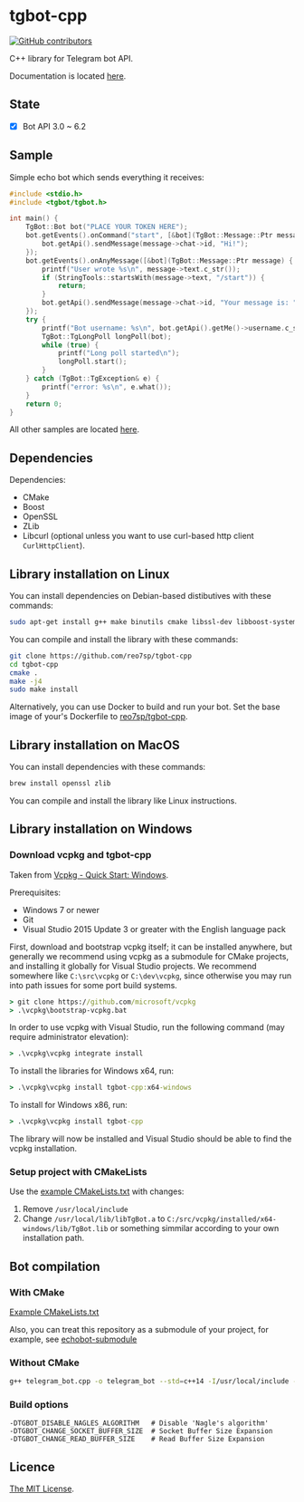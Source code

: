 # tgbot-cpp

[![GitHub contributors](https://img.shields.io/github/contributors/reo7sp/tgbot-cpp.svg)](https://github.com/reo7sp/tgbot-cpp/graphs/contributors)

C++ library for Telegram bot API.

Documentation is located [here](http://reo7sp.github.io/tgbot-cpp).


## State

- [x] Bot API 3.0 ~ 6.2


## Sample

Simple echo bot which sends everything it receives:

```cpp
#include <stdio.h>
#include <tgbot/tgbot.h>

int main() {
    TgBot::Bot bot("PLACE YOUR TOKEN HERE");
    bot.getEvents().onCommand("start", [&bot](TgBot::Message::Ptr message) {
        bot.getApi().sendMessage(message->chat->id, "Hi!");
    });
    bot.getEvents().onAnyMessage([&bot](TgBot::Message::Ptr message) {
        printf("User wrote %s\n", message->text.c_str());
        if (StringTools::startsWith(message->text, "/start")) {
            return;
        }
        bot.getApi().sendMessage(message->chat->id, "Your message is: " + message->text);
    });
    try {
        printf("Bot username: %s\n", bot.getApi().getMe()->username.c_str());
        TgBot::TgLongPoll longPoll(bot);
        while (true) {
            printf("Long poll started\n");
            longPoll.start();
        }
    } catch (TgBot::TgException& e) {
        printf("error: %s\n", e.what());
    }
    return 0;
}
```

All other samples are located [here](samples).


## Dependencies

Dependencies:
- CMake
- Boost
- OpenSSL
- ZLib
- Libcurl (optional unless you want to use curl-based http client `CurlHttpClient`).


## Library installation on Linux

You can install dependencies on Debian-based distibutives with these commands:

```sh
sudo apt-get install g++ make binutils cmake libssl-dev libboost-system-dev zlib1g-dev libcurl4-openssl-dev
```

You can compile and install the library with these commands:

```sh
git clone https://github.com/reo7sp/tgbot-cpp
cd tgbot-cpp
cmake .
make -j4
sudo make install
```

Alternatively, you can use Docker to build and run your bot. Set the base image of your's Dockerfile to [reo7sp/tgbot-cpp](https://hub.docker.com/r/reo7sp/tgbot-cpp/).


## Library installation on MacOS

You can install dependencies with these commands:

```sh
brew install openssl zlib
```

You can compile and install the library like Linux instructions.


## Library installation on Windows

### Download vcpkg and tgbot-cpp

Taken from [Vcpkg - Quick Start: Windows](https://github.com/Microsoft/vcpkg/#quick-start-windows).

Prerequisites:
- Windows 7 or newer
- Git
- Visual Studio 2015 Update 3 or greater with the English language pack

First, download and bootstrap vcpkg itself; it can be installed anywhere, but generally we recommend using vcpkg as a submodule for CMake projects, and installing it globally for Visual Studio projects. We recommend somewhere like `C:\src\vcpkg` or `C:\dev\vcpkg`, since otherwise you may run into path issues for some port build systems.

```cmd
> git clone https://github.com/microsoft/vcpkg
> .\vcpkg\bootstrap-vcpkg.bat
```

In order to use vcpkg with Visual Studio, run the following command (may require administrator elevation):

```cmd
> .\vcpkg\vcpkg integrate install
```

To install the libraries for Windows x64, run:

```cmd
> .\vcpkg\vcpkg install tgbot-cpp:x64-windows
```

To install for Windows x86, run:

```cmd
> .\vcpkg\vcpkg install tgbot-cpp
```

The library will now be installed and Visual Studio should be able to find the vcpkg installation.

### Setup project with CMakeLists

Use the [example CMakeLists.txt](samples/echobot/CMakeLists.txt) with changes:

1. Remove `/usr/local/include`
2. Change `/usr/local/lib/libTgBot.a` to `C:/src/vcpkg/installed/x64-windows/lib/TgBot.lib` or something simmilar according to your own installation path.


## Bot compilation

### With CMake

[Example CMakeLists.txt](samples/echobot/CMakeLists.txt)

Also, you can treat this repository as a submodule of your project, for example, see [echobot-submodule](samples/echobot-submodule/CMakeLists.txt)

### Without CMake

```sh
g++ telegram_bot.cpp -o telegram_bot --std=c++14 -I/usr/local/include -lTgBot -lboost_system -lssl -lcrypto -lpthread
```

### Build options

```
-DTGBOT_DISABLE_NAGLES_ALGORITHM   # Disable 'Nagle's algorithm'
-DTGBOT_CHANGE_SOCKET_BUFFER_SIZE  # Socket Buffer Size Expansion
-DTGBOT_CHANGE_READ_BUFFER_SIZE    # Read Buffer Size Expansion
```


## Licence
[The MIT License](https://github.com/reo7sp/tgbot-cpp/blob/master/LICENSE).
